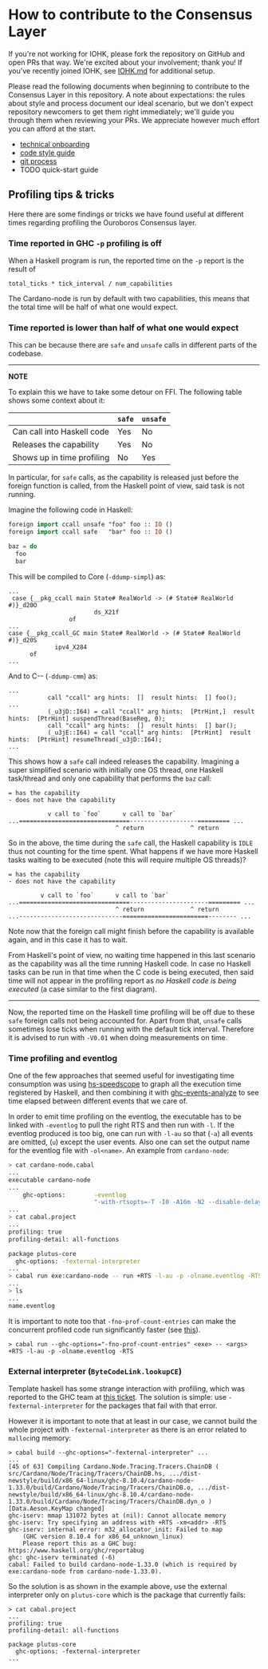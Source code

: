 # How to contribute to the Consensus Layer

If you're not working for IOHK, please fork the repository on GitHub and open
PRs that way. We're excited about your involvement; thank you! If you've
recently joined IOHK, see [IOHK.md][iohk-onboarding] for additional setup.

Please read the following documents when beginning to contribute to the
Consensus Layer in this repository. A note about expectations: the rules about
style and process document our ideal scenario, but we don't expect repository
newcomers to get them right immediately; we'll guide you through them when
reviewing your PRs. We appreciate however much effort you can afford at the
start.

  * [technical onboarding][consensus-onboarding]
  * [code style guide][consensus-style]
  * [git process][consensus-git]
  * TODO quick-start guide

[consensus-git]: GitProcess.md

[consensus-onboarding]: Onboarding.md

[consensus-style]: StyleGuide.md

[iohk-onboarding]: IOHKOnboarding.md

## Profiling tips & tricks

Here there are some findings or tricks we have found useful at different times
regarding profiling the Ouroboros Consensus layer.

### Time reported in GHC `-p` profiling is off

When a Haskell program is run, the reported time on the `-p` report is the result of

    total_ticks * tick_interval / num_capabilities
    
The Cardano-node is run by default with two capabilities, this means that the
total time will be half of what one would expect.

### Time reported is lower than half of what one would expect

This can be because there are `safe` and `unsafe` calls in different parts of
the codebase.

--------------------------------------------------------------------------------
**NOTE**

To explain this we have to take some detour on FFI. The following table
shows some context about it:

|                            | `safe` | `unsafe` |
|----------------------------|--------|----------|
| Can call into Haskell code | Yes    | No       |
| Releases the capability    | Yes    | No       |
| Shows up in time profiling | No     | Yes      |

In particular, for `safe` calls, as the capability is released just before the
foreign function is called, from the Haskell point of view, said task is not
running. 

Imagine the following code in Haskell:

```haskell
foreign import ccall unsafe "foo" foo :: IO ()
foreign import ccall safe   "bar" foo :: IO ()

baz = do
  foo
  bar
```

This will be compiled to Core (`-ddump-simpl`) as:

```
...
 case {__pkg_ccall main State# RealWorld -> (# State# RealWorld #)}_d20O
                        ds_X21f
                 of
...
case {__pkg_ccall_GC main State# RealWorld -> (# State# RealWorld #)}_d20S
             ipv4_X284
      of
...
```

And to C-- (`-ddump-cmm`) as:

```
...
           call "ccall" arg hints:  []  result hints:  [] foo();
...
           (_u3jD::I64) = call "ccall" arg hints:  [PtrHint,]  result hints:  [PtrHint] suspendThread(BaseReg, 0);
           call "ccall" arg hints:  []  result hints:  [] bar();
           (_u3jE::I64) = call "ccall" arg hints:  [PtrHint]  result hints:  [PtrHint] resumeThread(_u3jD::I64);
...
```

This shows how a `safe` call indeed releases the capability. Imagining a super
simplified scenario with initially one OS thread, one Haskell task/thread and
only one capability that performs the `baz` call:

```
= has the capability
- does not have the capability

           v call to `foo`      v call to `bar`
...===============================-------------------========= ...
                              ^ return             ^ return
```

So in the above, the time during the `safe` call, the Haskell capability is
`IDLE` thus not counting for the time spent. What happens if we have more
Haskell tasks waiting to be executed (note this will require multiple OS
threads)?

```
= has the capability
- does not have the capability

         v call to `foo`      v call to `bar`
...===============================----------------------========= ...
                              ^ return             ^ return
...-----------------------------========================-------- ...
```

Note now that the foreign call might finish before the capability is available
again, and in this case it has to wait. 

From Haskell's point of view, no waiting time happened in this last scenario as
the capability was all the time running Haskell code. In case no Haskell tasks
can be run in that time when the C code is being executed, then said time will
not appear in the profiling report as _no Haskell code is being executed_ (a
case similar to the first diagram).

--------------------------------------------------------------------------------

Now, the reported time on the Haskell time profiling will be off due to these
`safe` foreign calls not being accounted for. Apart from that, `unsafe` calls
sometimes lose ticks when running with the default tick interval. Therefore it
is advised to run with `-V0.01` when doing measurements on time.

### Time profiling and eventlog

One of the few approaches that seemed useful for investigating time consumption
was using [hs-speedscope](https://github.com/mpickering/hs-speedscope) to graph
all the execution time registered by Haskell, and then combining it with
[ghc-events-analyze](https://github.com/well-typed/ghc-events-analyze) to see
time elapsed between different events that we care of.

In order to emit time profiling on the eventlog, the executable has to be linked
with `-eventlog` to pull the right RTS and then run with `-l`. If the eventlog
produced is too big, one can run with `-l-au` so that (`-a`) all events are
omitted, (`u`) except the user events. Also one can set the output name for the
eventlog file with `-ol<name>`. An example from `cardano-node`:

```bash
> cat cardano-node.cabal
...
executable cardano-node
...
    ghc-options:        -eventlog
                        "-with-rtsopts=-T -I0 -A16m -N2 --disable-delayed-os-memory-return"
...
> cat cabal.project
...
profiling: true
profiling-detail: all-functions

package plutus-core
  ghc-options: -fexternal-interpreter
...
> cabal run exe:cardano-node -- run +RTS -l-au -p -olname.eventlog -RTS
...
> ls
...
name.eventlog
```

It is important to note too that `-fno-prof-count-entries` can make the
concurrent profiled code run significantly faster (see
[this](https://downloads.haskell.org/ghc/latest/docs/html/users_guide/profiling.html#profiling-parallel-and-concurrent-programs)).

```
> cabal run --ghc-options="-fno-prof-count-entries" <exe> -- <args> +RTS -l-au -p -olname.eventlog -RTS
```

### External interpreter (`ByteCodeLink.lookupCE`)

Template haskell has some strange interaction with profiling, which was reported
to the GHC team at [this
ticket](https://gitlab.haskell.org/ghc/ghc/-/issues/18320). The solution is
simple: use `-fexternal-interpreter` for the packages that fail with that error.

However it is important to note that at least in our case, we cannot build the whole project with `-fexternal-interpreter` as there is an error related to `malloc`ing memory:

```
> cabal build --ghc-options="-fexternal-interpreter" ...
...
[45 of 63] Compiling Cardano.Node.Tracing.Tracers.ChainDB ( src/Cardano/Node/Tracing/Tracers/ChainDB.hs, .../dist-newstyle/build/x86_64-linux/ghc-8.10.4/cardano-node-1.33.0/build/Cardano/Node/Tracing/Tracers/ChainDB.o, .../dist-newstyle/build/x86_64-linux/ghc-8.10.4/cardano-node-1.33.0/build/Cardano/Node/Tracing/Tracers/ChainDB.dyn_o ) [Data.Aeson.KeyMap changed]
ghc-iserv: mmap 131072 bytes at (nil): Cannot allocate memory
ghc-iserv: Try specifying an address with +RTS -xm<addr> -RTS
ghc-iserv: internal error: m32_allocator_init: Failed to map
    (GHC version 8.10.4 for x86_64_unknown_linux)
    Please report this as a GHC bug:  https://www.haskell.org/ghc/reportabug
ghc: ghc-iserv terminated (-6)
cabal: Failed to build cardano-node-1.33.0 (which is required by
exe:cardano-node from cardano-node-1.33.0).
```

So the solution is as shown in the example above, use the external interpreter
only on `plutus-core` which is the package that currently fails:

```
> cat cabal.project
...
profiling: true
profiling-detail: all-functions

package plutus-core
  ghc-options: -fexternal-interpreter
...
```
